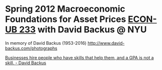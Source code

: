 # Spring 2012 Macroeconomic Foundations for Asset Prices [ECON-UB 233](https://sites.google.com/site/nyusternmacrofoundations/home) with David Backus @ NYU

In memory of David Backus (1953-2016) http://www.david-backus.com/photographs

[Businesses hire people who have skills that help them, and a GPA is not a skill. - David Backus](http://pages.stern.nyu.edu/~dbackus/undergrad_advice.htm)
